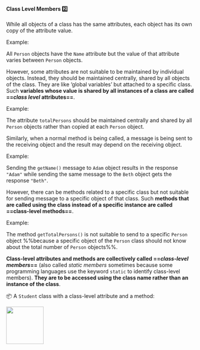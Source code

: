 <link rel="stylesheet" href="{{baseUrl}}/css/textbook.css">

<div class="website-content">

<div id="title">

#### Class Level Members :two:

</div>

<div id="body">

While all objects of a class has the same attributes, each object has its own copy of the attribute value.

<tip-box>

Example:

All `Person` objects have the `Name` attribute but the value of that attribute varies between `Person` objects.

</tip-box>

However, some attributes are not suitable to be maintained by individual objects. Instead, they should be maintained centrally, shared by all objects of the class. They are like ‘global variables’ but attached to a specific class. Such **variables whose value is shared by all instances of a class are called ==_class level_ attributes==**.

<tip-box>

Example:

The attribute `totalPersons` should be maintained centrally and shared by all `Person` objects rather than copied at each `Person` object.  

</tip-box>

Similarly, when a normal method is being called, a message is being sent to the receiving object and the result may depend on the receiving object.

<tip-box>

Example:

Sending the `getName()` message to `Adam` object results in the response `"Adam"` while sending the same message to the `Beth` object gets the response `"Beth"`.

</tip-box>

However, there can be methods related to a specific class but not suitable for sending message to a specific object of that class. Such **methods that are called using the class instead of a specific instance are called ==class-level methods==**.

<tip-box>

Example:

The method `getTotalPersons()` is not suitable to send to a specific `Person` object %%because a specific object of the `Person` class should not know about the total number of `Person` objects%%.

</tip-box>

**Class-level attributes and methods are collectively called ==_class-level members_==** (also called _static members_ sometimes because some programming languages use the keyword `static` to identify class-level members). **They are to be accessed using the class name rather than an instance of the class**.

<dynamic-panel bottom-switch src="../../../uml/classDiagrams/classLevelMembers/what/full.md" header=":mortar_board: UML &rarr; Class Diagrams &rarr; Class Level Members" />

<p/>

:package: A `Student` class with a class-level attribute and a method:

<img src="{{baseUrl}}/oopDesign/classes/classLevelMembers/images/person.png" height="100" />
<p/>

</div>

<div id="extras">

<include src="exercises.md" />

<div>

</div>
